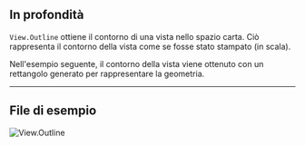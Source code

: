 ## In profondità
`View.Outline` ottiene il contorno di una vista nello spazio carta. Ciò rappresenta il contorno della vista come se fosse stato stampato (in scala).

Nell'esempio seguente, il contorno della vista viene ottenuto con un rettangolo generato per rappresentare la geometria.
___
## File di esempio

![View.Outline](./Revit.Elements.Views.View.Outline_img.jpg)

